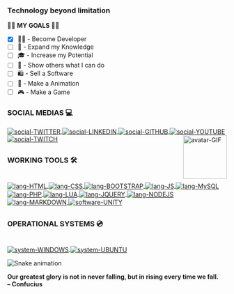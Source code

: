### Technology beyond limitation

🐱‍👤 **MY GOALS** 🐱‍🏍
- [X] 👨‍💻 - Become Developer
- [ ] 🧠 - Expand my Knowledge
- [ ] 🎓 - Increase my Potential
- [ ] 🤩 - Show others what I can do
- [ ] 🛍 - Sell a Software
- [ ] 🎥 - Make a Animation
- [ ] 🎮 - Make a Game

<div style="display: inline_block">
  <h3>SOCIAL MEDIAS 💻</h3>
  <a href="https://twitter.com/critikau">
    <img align="center" alt="social-TWITTER" src="https://img.shields.io/badge/Twitter-1DA1F2?style=for-the-badge&logo=twitter&logoColor=white" />
  </a>
  <a href="https://www.linkedin.com/in/lucas-torres-8a7b40196">
    <img align="center" alt="social-LINKEDIN" src="https://img.shields.io/badge/LinkedIn-0077B5?style=for-the-badge&logo=linkedin&logoColor=white" />
  </a>
  <a href="https://github.com/critikau">
    <img align="center" alt="social-GITHUB" src="https://img.shields.io/badge/GitHub-100000?style=for-the-badge&logo=github&logoColor=white" />
  </a>
  <a href="https://www.youtube.com/@critikau">
    <img align="center" alt="social-YOUTUBE" src="https://img.shields.io/badge/YouTube-FF0000?style=for-the-badge&logo=youtube&logoColor=white" />
  </a>
  <a href="https://www.twitch.tv/critikau">
    <img align="center" alt="social-TWITCH" src="https://img.shields.io/badge/Twitch-9146FF?style=for-the-badge&logo=twitch&logoColor=white" />
  </a>
  <img align="right" width="100px" alt="avatar-GIF" src="https://i.imgur.com/86uEM0S.gif" />
  
  ##
  
  <h3>WORKING TOOLS 🛠</h3><br />
  <a href="https://www.w3schools.com/html/">
    <img align="center" alt="lang-HTML" src="https://img.shields.io/badge/HTML5-E34F26?style=for-the-badge&logo=html5&logoColor=white" />
  </a>
  <a href="https://www.w3schools.com/css/">
    <img align="center" alt="lang-CSS" src="https://img.shields.io/badge/CSS3-1572B6?style=for-the-badge&logo=css3&logoColor=white" />
  </a>
  <a href="https://www.w3schools.com/bootstrap5/">
    <img align="center" alt="lang-BOOTSTRAP" src="https://img.shields.io/badge/Bootstrap-563D7C?style=for-the-badge&logo=bootstrap&logoColor=white" />
  </a>
  <a href="https://www.w3schools.com/js/">
    <img align="center" alt="lang-JS" src="https://img.shields.io/badge/JavaScript-F7DF1E?style=for-the-badge&logo=javascript&logoColor=black" />
  </a>
  <a href="https://www.w3schools.com/sql/">
    <img align="center" alt="lang-MySQL" src="https://img.shields.io/badge/MySQL-00000F?style=for-the-badge&logo=mysql&logoColor=white" />
  </a>
  <a href="https://www.w3schools.com/php/">
    <img align="center" alt="lang-PHP" src="https://img.shields.io/badge/PHP-777BB4?style=for-the-badge&logo=php&logoColor=white" />
  </a>
  <a href="https://www.lua.org/">
    <img align="center" alt="lang-LUA" src="https://img.shields.io/badge/Lua-2C2D72?style=for-the-badge&logo=lua&logoColor=white" />
  </a>
  <a href="https://www.w3schools.com/jquery/">
    <img align="center" alt="lang-JQUERY" src="https://img.shields.io/badge/jQuery-0769AD?style=for-the-badge&logo=jquery&logoColor=white" />
  </a>
  <a href="https://nodejs.org/en/">
    <img align="center" alt="lang-NODEJS" src="https://img.shields.io/badge/Node.js-43853D?style=for-the-badge&logo=node.js&logoColor=whitee" />
  </a>
  <a href="https://www.markdownguide.org/getting-started/">
    <img align="center" alt="lang-MARKDOWN" src="https://img.shields.io/badge/Markdown-000000?style=for-the-badge&logo=markdown&logoColor=white" />
  </a>
  <a href="https://unity.com/">
    <img align="center" alt="software-UNITY" src="https://img.shields.io/badge/Unity-100000?style=for-the-badge&logo=unity&logoColor=white" />
  </a>
  
  ##
  
  <h3>OPERATIONAL SYSTEMS 💿</h3><br />
  <a href="https://www.microsoft.com/pt-br/windows/">
    <img align="center" alt="system-WINDOWS" src="https://img.shields.io/badge/Windows-0078D6?style=for-the-badge&logo=windows&logoColor=white" />
  </a>
  <a href="https://ubuntu.com/">
    <img align="center" alt="system-UBUNTU" src="https://img.shields.io/badge/Ubuntu-E95420?style=for-the-badge&logo=ubuntu&logoColor=white" />
  </a>
  <br />
</div>

![Snake animation](https://github.com/ImYout/ImYout/blob/output/github-contribution-grid-snake.svg)

<div>
  <strong>Our greatest glory is not in never falling, but in rising every time we fall. <br />– Confucius</strong>
</div>

